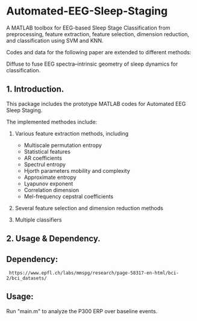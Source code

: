 # Automated-EEG-Sleep-Staging

A MATLAB toolbox for EEG-based Sleep Stage Classification from preprocessing, feature extraction, feature selection, dimension reduction, and classification using SVM and KNN.

Codes and data for the following paper are extended to different methods:

Diffuse to fuse EEG spectra–intrinsic geometry of sleep dynamics for classification.


## 1. Introduction.

This package includes the prototype MATLAB codes for Automated EEG Sleep Staging.

The implemented methodes include: 

  1. Various feature extraction methods, including 
     * Multiscale permutation entropy
     * Statistical features
     * AR coefficients
     * Spectrul entropy
     * Hjorth parameters mobility and complexity
     * Approximate entropy
     * Lyapunov exponent
     * Correlation dimension
     * Mel-frequency cepstral coefficients


  2. Several feature selection and dimension reduction methods    
  3. Multiple classifiers


     


## 2. Usage & Dependency.

## Dependency:
     https://www.epfl.ch/labs/mmspg/research/page-58317-en-html/bci-2/bci_datasets/
     
     

## Usage:
Run "main.m" to analyze the P300 ERP over baseline events.
